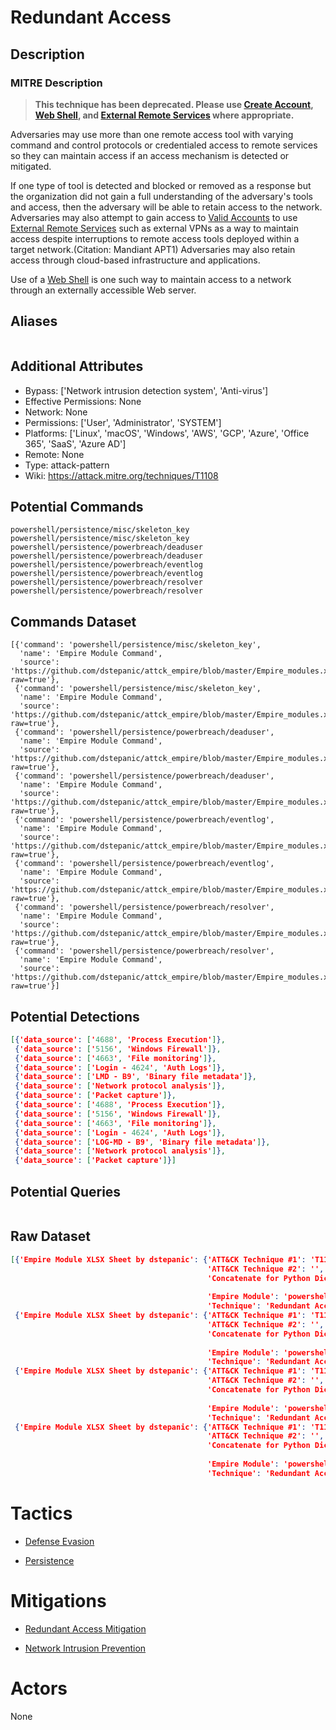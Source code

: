 
# Redundant Access

## Description

### MITRE Description

> **This technique has been deprecated. Please use [Create Account](https://attack.mitre.org/techniques/T1136), [Web Shell](https://attack.mitre.org/techniques/T1505/003), and [External Remote Services](https://attack.mitre.org/techniques/T1133) where appropriate.**

Adversaries may use more than one remote access tool with varying command and control protocols or credentialed access to remote services so they can maintain access if an access mechanism is detected or mitigated. 

If one type of tool is detected and blocked or removed as a response but the organization did not gain a full understanding of the adversary's tools and access, then the adversary will be able to retain access to the network. Adversaries may also attempt to gain access to [Valid Accounts](https://attack.mitre.org/techniques/T1078) to use [External Remote Services](https://attack.mitre.org/techniques/T1133) such as external VPNs as a way to maintain access despite interruptions to remote access tools deployed within a target network.(Citation: Mandiant APT1) Adversaries may also retain access through cloud-based infrastructure and applications.

Use of a [Web Shell](https://attack.mitre.org/techniques/T1100) is one such way to maintain access to a network through an externally accessible Web server.

## Aliases

```

```

## Additional Attributes

* Bypass: ['Network intrusion detection system', 'Anti-virus']
* Effective Permissions: None
* Network: None
* Permissions: ['User', 'Administrator', 'SYSTEM']
* Platforms: ['Linux', 'macOS', 'Windows', 'AWS', 'GCP', 'Azure', 'Office 365', 'SaaS', 'Azure AD']
* Remote: None
* Type: attack-pattern
* Wiki: https://attack.mitre.org/techniques/T1108

## Potential Commands

```
powershell/persistence/misc/skeleton_key
powershell/persistence/misc/skeleton_key
powershell/persistence/powerbreach/deaduser
powershell/persistence/powerbreach/deaduser
powershell/persistence/powerbreach/eventlog
powershell/persistence/powerbreach/eventlog
powershell/persistence/powerbreach/resolver
powershell/persistence/powerbreach/resolver
```

## Commands Dataset

```
[{'command': 'powershell/persistence/misc/skeleton_key',
  'name': 'Empire Module Command',
  'source': 'https://github.com/dstepanic/attck_empire/blob/master/Empire_modules.xlsx?raw=true'},
 {'command': 'powershell/persistence/misc/skeleton_key',
  'name': 'Empire Module Command',
  'source': 'https://github.com/dstepanic/attck_empire/blob/master/Empire_modules.xlsx?raw=true'},
 {'command': 'powershell/persistence/powerbreach/deaduser',
  'name': 'Empire Module Command',
  'source': 'https://github.com/dstepanic/attck_empire/blob/master/Empire_modules.xlsx?raw=true'},
 {'command': 'powershell/persistence/powerbreach/deaduser',
  'name': 'Empire Module Command',
  'source': 'https://github.com/dstepanic/attck_empire/blob/master/Empire_modules.xlsx?raw=true'},
 {'command': 'powershell/persistence/powerbreach/eventlog',
  'name': 'Empire Module Command',
  'source': 'https://github.com/dstepanic/attck_empire/blob/master/Empire_modules.xlsx?raw=true'},
 {'command': 'powershell/persistence/powerbreach/eventlog',
  'name': 'Empire Module Command',
  'source': 'https://github.com/dstepanic/attck_empire/blob/master/Empire_modules.xlsx?raw=true'},
 {'command': 'powershell/persistence/powerbreach/resolver',
  'name': 'Empire Module Command',
  'source': 'https://github.com/dstepanic/attck_empire/blob/master/Empire_modules.xlsx?raw=true'},
 {'command': 'powershell/persistence/powerbreach/resolver',
  'name': 'Empire Module Command',
  'source': 'https://github.com/dstepanic/attck_empire/blob/master/Empire_modules.xlsx?raw=true'}]
```

## Potential Detections

```json
[{'data_source': ['4688', 'Process Execution']},
 {'data_source': ['5156', 'Windows Firewall']},
 {'data_source': ['4663', 'File monitoring']},
 {'data_source': ['Login - 4624', 'Auth Logs']},
 {'data_source': ['LMD - B9', 'Binary file metadata']},
 {'data_source': ['Network protocol analysis']},
 {'data_source': ['Packet capture']},
 {'data_source': ['4688', 'Process Execution']},
 {'data_source': ['5156', 'Windows Firewall']},
 {'data_source': ['4663', 'File monitoring']},
 {'data_source': ['Login - 4624', 'Auth Logs']},
 {'data_source': ['LOG-MD - B9', 'Binary file metadata']},
 {'data_source': ['Network protocol analysis']},
 {'data_source': ['Packet capture']}]
```

## Potential Queries

```json

```

## Raw Dataset

```json
[{'Empire Module XLSX Sheet by dstepanic': {'ATT&CK Technique #1': 'T1108',
                                            'ATT&CK Technique #2': '',
                                            'Concatenate for Python Dictionary': '"powershell/persistence/misc/skeleton_key":  '
                                                                                 '["T1108"],',
                                            'Empire Module': 'powershell/persistence/misc/skeleton_key',
                                            'Technique': 'Redundant Access'}},
 {'Empire Module XLSX Sheet by dstepanic': {'ATT&CK Technique #1': 'T1108',
                                            'ATT&CK Technique #2': '',
                                            'Concatenate for Python Dictionary': '"powershell/persistence/powerbreach/deaduser":  '
                                                                                 '["T1108"],',
                                            'Empire Module': 'powershell/persistence/powerbreach/deaduser',
                                            'Technique': 'Redundant Access'}},
 {'Empire Module XLSX Sheet by dstepanic': {'ATT&CK Technique #1': 'T1108',
                                            'ATT&CK Technique #2': '',
                                            'Concatenate for Python Dictionary': '"powershell/persistence/powerbreach/eventlog":  '
                                                                                 '["T1108"],',
                                            'Empire Module': 'powershell/persistence/powerbreach/eventlog',
                                            'Technique': 'Redundant Access'}},
 {'Empire Module XLSX Sheet by dstepanic': {'ATT&CK Technique #1': 'T1108',
                                            'ATT&CK Technique #2': '',
                                            'Concatenate for Python Dictionary': '"powershell/persistence/powerbreach/resolver":  '
                                                                                 '["T1108"],',
                                            'Empire Module': 'powershell/persistence/powerbreach/resolver',
                                            'Technique': 'Redundant Access'}}]
```

# Tactics


* [Defense Evasion](../tactics/Defense-Evasion.md)

* [Persistence](../tactics/Persistence.md)
    

# Mitigations


* [Redundant Access Mitigation](../mitigations/Redundant-Access-Mitigation.md)

* [Network Intrusion Prevention](../mitigations/Network-Intrusion-Prevention.md)
    

# Actors

None
